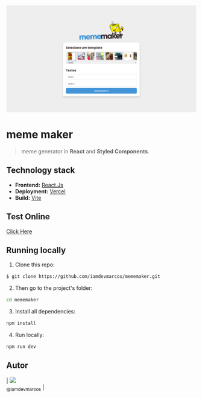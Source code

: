 <p align="center">
  <a href="https://mememaker-iamdevmarcos.vercel.app/" target="_blank">
    <img src="./src/images/Project.png" width="550">
  </a>
</p>

# meme maker

> meme generator in **React** and **Styled Components**.

## Technology stack

- **Frontend:** [React.Js](https://reactjs.org/)
- **Deployment:** [Vercel](https://vercel.com/)
- **Build:** [Vite](https://vitejs.dev/)

## Test Online

[Click Here](https://mememaker-iamdevmarcos.vercel.app/)

## Running locally

1. Clone this repo:

```sh
$ git clone https://github.com/iamdevmarcos/mememaker.git
```

2. Then go to the project's folder:

```sh
cd mememaker
```

3. Install all dependencies:

```sh
npm install
```

4. Run locally:

```sh
npm run dev
```

## Autor

| [<img src="https://avatars.githubusercontent.com/u/92524722?v=4" width=115><br><sub>@iamdevmarcos</sub>](https://github.com/iamdevmarcos) |
